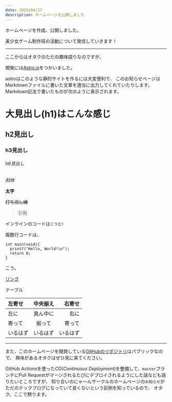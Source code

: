 ```yaml
---
date: 2025/04/27
description: ホームページを公開しました
---
```


ホームページを作成、公開しました。

美少女ゲーム制作班の活動について発信していきます！

---

ここからはオタクのただの趣味語りなのですが、

開発には[Astro.js](https://astro.build/)をつかいました。

astroはこのような静的サイトを作るには大変便利で、
このお知らせページはMarkdownファイルに書いた文章を適当に出力してくれていたりします。
Markdown記法で書いたものが次のように表示されます。

# 大見出し(h1)はこんな感じ

## h2見出し

### h3見出し

###### h6見出し

_斜体_

**太字**

~~打ち消し線~~

> 引用

インラインのコードは`こうだ!`

複数行コードは、

```
int main(void){
  printf("Hello, World!\n");
  return 0;
}
```

こう。

[リンク](https://gsk-tsukuba.net)

テーブル

| 左寄せ   | 中央揃え |   右寄せ |
| :------- | :------: | -------: |
| 左に     | 真ん中に |     右に |
| 寄って   |  揃って  |   寄って |
| いるはず | いるはず | いるはず |

---

また、このホームページを開発している[GitHubのリポジトリ](https://github.com/tsukuba-GSK-bishoge/homepage)はパブリックなので、
興味があるオタクはぜひ見に来てください。

GitHub Actionsを使ったCD(_Continuous Deployment_)を整備して、`master`ブランチにPull Requestがマージされるたびにデプロイされるようにした話なども語りたいところですが、
知り合いのにゃ〜んサークルのホームページの`お知らせ`がただのテックブログになっていて良くないという前例を知っているので、
オタク、ここで黙ります。
